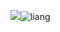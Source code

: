 ![](liang.png)![liang](https://user-images.githubusercontent.com/82360526/117786276-e94e3080-b277-11eb-91d1-fa2655c4c3d7.png)
